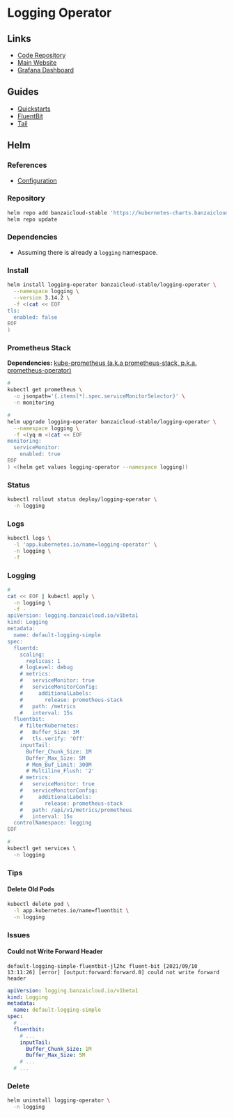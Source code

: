 # Logging Operator

## Links

- [Code Repository](https://github.com/banzaicloud/logging-operator)
- [Main Website](https://banzaicloud.com/products/logging-operator/)
- [Grafana Dashboard](https://grafana.com/grafana/dashboards/7752)

## Guides

- [Quickstarts](https://github.com/banzaicloud/logging-operator-docs/tree/master/docs/quickstarts)
- [FluentBit](https://banzaicloud.com/docs/one-eye/logging-operator/configuration/fluentbit/)
- [Tail](https://github.com/fluent/fluent-bit-docs/blob/1.3/input/tail.md)

## Helm

### References

- [Configuration](https://github.com/banzaicloud/logging-operator/tree/master/charts/logging-operator#configuration)

### Repository

```sh
helm repo add banzaicloud-stable 'https://kubernetes-charts.banzaicloud.com'
helm repo update
```

### Dependencies

- Assuming there is already a `logging` namespace.

### Install

```sh
helm install logging-operator banzaicloud-stable/logging-operator \
  --namespace logging \
  --version 3.14.2 \
  -f <(cat << EOF
tls:
  enabled: false
EOF
)
```

### Prometheus Stack

**Dependencies:** [kube-prometheus (a.k.a prometheus-stack, p.k.a. prometheus-operator)](/prometheus/prometheus-stack.md)

```sh
#
kubectl get prometheus \
  -o jsonpath='{.items[*].spec.serviceMonitorSelector}' \
  -n monitoring

#
helm upgrade logging-operator banzaicloud-stable/logging-operator \
  --namespace logging \
  -f <(yq m <(cat << EOF
monitoring:
  serviceMonitor:
    enabled: true
EOF
) <(helm get values logging-operator --namespace logging))
```

### Status

```sh
kubectl rollout status deploy/logging-operator \
  -n logging
```

### Logs

```sh
kubectl logs \
  -l 'app.kubernetes.io/name=logging-operator' \
  -n logging \
  -f
```

### Logging

```sh
#
cat << EOF | kubectl apply \
  -n logging \
  -f -
apiVersion: logging.banzaicloud.io/v1beta1
kind: Logging
metadata:
  name: default-logging-simple
spec:
  fluentd:
    scaling:
      replicas: 1
    # logLevel: debug
    # metrics:
    #   serviceMonitor: true
    #   serviceMonitorConfig:
    #     additionalLabels:
    #       release: prometheus-stack
    #   path: /metrics
    #   interval: 15s
  fluentbit:
    # filterKubernetes:
    #   Buffer_Size: 3M
    #   tls.verify: 'Off'
    inputTail:
      Buffer_Chunk_Size: 1M
      Buffer_Max_Size: 5M
      # Mem_Buf_Limit: 300M
      # Multiline_Flush: '2'
    # metrics:
    #   serviceMonitor: true
    #   serviceMonitorConfig:
    #     additionalLabels:
    #       release: prometheus-stack
    #   path: /api/v1/metrics/prometheus
    #   interval: 15s
  controlNamespace: logging
EOF

#
kubectl get services \
  -n logging
```

### Tips

#### Delete Old Pods

```sh
kubectl delete pod \
  -l app.kubernetes.io/name=fluentbit \
  -n logging
```

### Issues

#### Could not Write Forward Header

```log
default-logging-simple-fluentbit-jl2hc fluent-bit [2021/09/10 13:11:26] [error] [output:forward:forward.0] could not write forward header
```

```yaml
apiVersion: logging.banzaicloud.io/v1beta1
kind: Logging
metadata:
  name: default-logging-simple
spec:
  # ...
  fluentbit:
    # ...
    inputTail:
      Buffer_Chunk_Size: 1M
      Buffer_Max_Size: 5M
    # ...
  # ...
```

### Delete

```sh
helm uninstall logging-operator \
  -n logging
```

